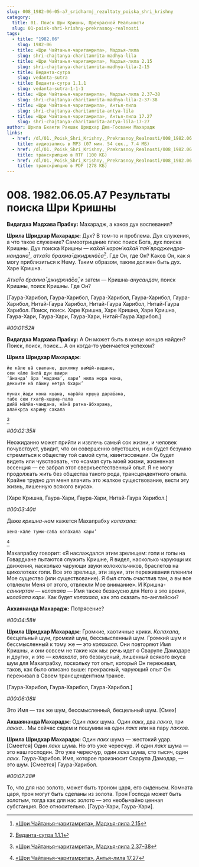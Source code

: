 ```yaml
---
slug: 008_1982-06-05-a7_sridharmj_rezultaty_poiska_shri_krishny
category:
  title: 01. Поиск Шри Кришны, Прекрасной Реальности
  slug: 01-poisk-shri-krishny-prekrasnoy-realnosti
tags:
  - title: "1982.06"
    slug: 1982-06
  - title: «Шри Чайтанья-чаритамрита», Мадхья-лила
    slug: shri-chajtanya-charitamrita-madhya-lila
  - title: «Шри Чайтанья-чаритамрита», Мадхья-лила 2.15
    slug: shri-chajtanya-charitamrita-madhya-lila-2-15
  - title: Веданта-сутра
    slug: vedanta-sutra
  - title: Веданта-сутра 1.1.1
    slug: vedanta-sutra-1-1-1
  - title: «Шри Чайтанья-чаритамрита», Мадхья-лила 2.37–38
    slug: shri-chajtanya-charitamrita-madhya-lila-2-37-38
  - title: «Шри Чайтанья-чаритамрита», Антья-лила
    slug: shri-chajtanya-charitamrita-antya-lila
  - title: «Шри Чайтанья-чаритамрита», Антья-лила 17.27
    slug: shri-chajtanya-charitamrita-antya-lila-17-27
author: Шрила Бхакти Ракшак Шридхар Дев-Госвами Махарадж
links:
  - href: /dl/01._Poisk_Shri_Krishny,_Prekrasnoy_Realnosti/008_1982.06.05.A7_SridharMj_Rezultaty_poiska_Shri_Krishny.mp3
    title: аудиозапись в MP3 (07 мин. 54 сек., 7.4 МБ)
  - href: /dl/01._Poisk_Shri_Krishny,_Prekrasnoy_Realnosti/008_1982.06.05.A7_SridharMj_Rezultaty_poiska_Shri_Krishny.rtf
    title: транскрипцию в RTF (100 КБ)
  - href: /dl/01._Poisk_Shri_Krishny,_Prekrasnoy_Realnosti/008_1982.06.05.A7_SridharMj_Rezultaty_poiska_Shri_Krishny.pdf
    title: транскрипцию в PDF (278 КБ)
---
```


# 008. 1982.06.05.A7 Результаты поиска Шри Кришны

**Видагдха Мадхава Прабху:** Махарадж, а каков дух воспевания?

**Шрила Шридхар Махарадж:** Дух? В том-то и проблема. Дух служения, а что такое служение? Самоотрицание плюс поиск Бога, дух поиска Кришны. Дух поиска Кришны — *ка̄ха̄н̇ карон̇ ка̄ха̄н̇ па̄н̇ враджендра-нандана*[^_ftn1], *атха̄то брахма̄-джиджн̃а̄са̄*[^_ftn2]. Где Он, где Он? Каков Он, как я могу приблизиться к Нему. Таким образом, таким должен быть дух. Харе Кришна.

*Атха̄то брахма̄-джиджн̃а̄са̄*, и затем — Кришна-*анусандан*, поиск Кришны, поиск Кришны. Где Он?

[Гаура-Харибол, Гаура-Харибол, Гаура-Харибол, Гаура-Харибол, Гаура-Харибол, Нитай-Гаура Харибол, Нитай-Гаура Харибол, Нитай-Гаура Харибол. Поиск, поиск. Харе Кришна, Харе Кришна, Харе Кришна, Гаура-Хари, Гаура-Хари, Гаура-Хари, Нитай-Гаура Харибол.]

*#00:01:52#*

**Видагдха Мадхава Прабху:** А Он может быть в конце концов найден? Поиск, поиск, поиск… А он когда-то увенчается успехом?

**Шрила Шридхар Махарадж:**

    йе ка̄ле ва̄ свапане, декхину вам̇ш́ӣ-вадане,
    сеи ка̄ле а̄ила̄ дуи ваири
    ‘а̄нанда’ а̄ра ‘мадана’, хари’ нила мора мана,
    декхите на̄ па̄ину нетра бхари’

    пунах̣ йади кона кш̣ан̣а, кара̄йа кр̣ш̣н̣а дараш́ана,
    табе сеи гхат̣ӣ-кш̣ан̣а-пала
    дийа̄ ма̄лйа-чандана, на̄на̄ ратна-а̄бхаран̣а,
    алан̇кр̣та кариму сакала
[^_ftn3]

*#00:02:35#*

Неожиданно может прийти и извлечь самый сок жизни, и человек почувствует, увидит, что он совершенно опустошен, и он будет безумно стремиться к обществу той самой сути, квинтэссенции. Он будет видеть или чувствовать, что «самая суть моей жизни, жизненная эссенция — ее забрал этот сверхъестественный опыт. Я не могу продолжать жить без общества такого рода, трансцендентного опыта. Крайне трудно для меня влачить это жалкое существование, вести эту жизнь, лишенную всякого вкуса».

[Харе Кришна, Гаура-Хари, Гаура-Хари, Нитай-Гаура Харибол.]

*#00:03:40#*

Даже *кришна-нам* кажется Махапрабху *колахала*:

    хена-ка̄ле туми-саба кола̄хала кари’
[^_ftn4]

Махапрабху говорит: «Я наслаждался этим зрелищем: гопи и гопы на Говардхане пытаются служить Кришне, Я видел, насколько чарующи их движения, насколько чарующи звуки колокольчиков, браслетов на щиколотках гопи. Все это зрелище, эти звуки, эти переживания пленили Мое существо (или существование). Я был столь счастлив там, а вы все отвлекли Меня от этого, отвлекли Мое внимание». И Кришна-*санкиртан — колахала* — Имя также безвкусно для Него в это время, *кола̄хала кари.* Как будет *колахала*, как это сказать по-английски?

**Акхаянанда Махарадж:** Потрясение?

*#00:04:58#*

**Шрила Шридхар Махарадж:** Громкие, хаотичные крики. *Колахала*, бесцельный шум, громкий шум, бессмысленный шум. Громкий шум и бессмысленный к тому же — это *колахала*. Они повторяют Имя Кришны, и они совсем не такие как мы: речь идет о Сварупе Дамодаре и других, и это — *колахала*, это безвкусный, лишенный всякого вкуса шум для Махапрабху, поскольку тот опыт, который Он переживал, таков, как было описано выше: прекрасный, чарующий опыт Он переживал в Своем трансцендентном трансе.

[Гаура-Харибол, Гаура-Харибол, Гаура-Харибол.]

*#00:06:08#*

Это Имя — так же шум, бессмысленный, бесцельный шум. [Смех]

**Акшаянанда Махарадж:** Один *лакх* шума. Один *лакх*, два *лакха*, три *лакха…* Мы сейчас сядем и пошумим на один *лакх* или на пару *лакхов*.

**Шрила Шридхар Махарадж:** Один *лакх* шума — жестокий удар. [Смеется] Один *лакх* шума. Но это уже чересчур. И один *лакх* шума — это наш господин. Это уже чересчур, один *лакх* шума, сто тысяч, один *лакх.* Гаура-Харибол. Имя, которое произносит Сварупа Дамодар, — это шум. [Смеется] Гаура-Харибол.

*#00:07:28#*

То, что для нас золото, может быть троном царя, его сиденьем. Комната царя, трон могут быть сделаны из золота. Трон Господа может быть золотым, тогда как для нас золото — это необычайно ценная субстанция. Все относительно. [Гаура-Хари, Гаура-Хари].



[^_ftn1]: [«Шри Чайтанья-чаритамрита», Мадхья-лила 2.15](../notes/shri-chajtanya-charitamrita-madhya-lila/shri-chajtanya-charitamrita-madhya-lila-2-15.md)

[^_ftn2]: [Веданта-сутра 1.1.1](../notes/vedanta-sutra/vedanta-sutra-1-1-1.md)

[^_ftn3]: [«Шри Чайтанья-чаритамрита», Мадхья-лила 2.37–38](../notes/shri-chajtanya-charitamrita-madhya-lila/shri-chajtanya-charitamrita-madhya-lila-2-37-38.md)

[^_ftn4]: [«Шри Чайтанья-чаритамрита», Антья-лила 17.27](../notes/shri-chajtanya-charitamrita-antya-lila/shri-chajtanya-charitamrita-antya-lila-17-27.md)
